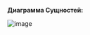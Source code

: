 **Диаграмма Сущностей:**

![image](https://github.com/user-attachments/assets/31b2a88e-9109-434b-89df-8d9d54fdd6fe)

